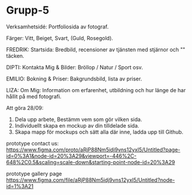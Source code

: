 # Grupp-5
Verksamhetsidé:
Portfoliosida av fotograf.

Färger: Vitt, Beiget, Svart, (Guld, Rosegold).

FREDRIK: Startsida: Bredbild, recensioner av tjänsten med stjärnor och "" täcken. 

DIPTI: Kontakta Mig & Bilder: Bröllop / Natur / Sport osv.

EMILIO: Bokning & Priser: Bakgrundsbild, lista av priser.

LIZA: Om Mig: Information om erfarenhet, utbildning och hur länge de har hållit på med fotografi. 

Att göra 28/09: 
1. Dela upp arbete, Bestämm vem som gör vilken sida.
2. Individuellt skapa en mockup av din tilldelade sida.
3. Skapa mapp för mockups och sätt alla där inne, ladda upp till Github.

prototype contact us: 
https://www.figma.com/proto/aRjP88Nm5idj9vns12yxl5/Untitled?page-id=0%3A1&node-id=20%3A29&viewport=-446%2C-648%2C0.5&scaling=scale-down&starting-point-node-id=20%3A29

prototype gallery page
https://www.figma.com/file/aRjP88Nm5idj9vns12yxl5/Untitled?node-id=1%3A21